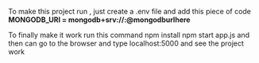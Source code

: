 To make this project run , just create a .env file and add  this piece of code 
<b> MONGODB_URI = mongodb+srv://<username>:<password>@mongodburlhere </b>

To finally make it work run this command
npm install 
npm start app.js
and then can go to the browser and type localhost:5000 and see the project work

